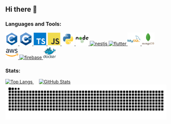 ## Hi there 👋

<h3 align="left">Languages and Tools:</h3>
<p align="left">
  <!-- 🟦 Languages -->
  <a href="https://www.cprogramming.com/" target="_blank" rel="noreferrer">
    <img src="https://raw.githubusercontent.com/devicons/devicon/master/icons/c/c-original.svg" alt="c" width="40" height="40"/>
  </a>
  <a href="https://www.w3schools.com/cpp/" target="_blank" rel="noreferrer">
    <img src="https://raw.githubusercontent.com/devicons/devicon/master/icons/cplusplus/cplusplus-original.svg" alt="cplusplus" width="40" height="40"/>
  </a>
  <a href="https://www.typescriptlang.org/" target="_blank" rel="noreferrer">
    <img src="https://raw.githubusercontent.com/devicons/devicon/master/icons/typescript/typescript-original.svg" alt="typescript" width="40" height="40"/>
  </a>
  <a href="https://developer.mozilla.org/en-US/docs/Web/JavaScript" target="_blank" rel="noreferrer">
    <img src="https://raw.githubusercontent.com/devicons/devicon/master/icons/javascript/javascript-original.svg" alt="javascript" width="40" height="40"/>
  </a>
  <a href="https://www.python.org" target="_blank" rel="noreferrer">
    <img src="https://raw.githubusercontent.com/devicons/devicon/master/icons/python/python-original.svg" alt="python" width="40" height="40"/>
  </a>
  <!-- 🧱 Frameworks / Libraries -->
  <a href="https://nodejs.org" target="_blank" rel="noreferrer">
    <img src="https://raw.githubusercontent.com/devicons/devicon/master/icons/nodejs/nodejs-original-wordmark.svg" alt="nodejs" width="40" height="40"/>
  </a>
  <a href="https://nestjs.com/" target="_blank" rel="noreferrer">
    <img src="https://nestjs.com/img/logo-small.svg" alt="nestjs" width="40" height="40"/>
  </a>
  <a href="https://flutter.dev" target="_blank" rel="noreferrer">
    <img src="https://www.vectorlogo.zone/logos/flutterio/flutterio-icon.svg" alt="flutter" width="40" height="40"/>
  </a>
  <!-- 🗄️ Database & Messaging -->
  <a href="https://www.mysql.com/" target="_blank" rel="noreferrer">
    <img src="https://raw.githubusercontent.com/devicons/devicon/master/icons/mysql/mysql-original-wordmark.svg" alt="mysql" width="40" height="40"/>
  </a>
  <a href="https://www.mongodb.com/" target="_blank" rel="noreferrer">
    <img src="https://raw.githubusercontent.com/devicons/devicon/master/icons/mongodb/mongodb-original-wordmark.svg" alt="mongodb" width="40" height="40"/>
  </a>
  <!-- ☁️ Cloud & Platform -->
  <a href="https://aws.amazon.com" target="_blank" rel="noreferrer">
    <img src="https://raw.githubusercontent.com/devicons/devicon/master/icons/amazonwebservices/amazonwebservices-original-wordmark.svg" alt="aws" width="40" height="40"/>
  </a>
  <a href="https://firebase.google.com/" target="_blank" rel="noreferrer">
    <img src="https://www.vectorlogo.zone/logos/firebase/firebase-icon.svg" alt="firebase" width="40" height="40"/>
  </a>
  <!-- ⚙️ DevOps / Tools -->
  <a href="https://www.docker.com/" target="_blank" rel="noreferrer">
    <img src="https://raw.githubusercontent.com/devicons/devicon/master/icons/docker/docker-original-wordmark.svg" alt="docker" width="40" height="40"/>
  </a>
</p>


<h3 align="left">Stats:</h3>
  <a href="https://github.com/0x6ain?tab=repositories">
    <img
      src="https://github-readme-stats.vercel.app/api/top-langs?username=0x6ain&theme=dark&layout=compact&langs_count=8&card_width=300"
      alt="Top Langs"
      height="200"
    />
  </a>
  &nbsp;&nbsp;&nbsp;
  <a href="https://github.com/0x6ain">
    <img
      src="https://github-readme-stats.vercel.app/api?username=0x6ain&show_icons=true&theme=dark&card_width=300"
      alt="GitHub Stats"
      height="200"
    />
  </a>

<picture style="display: block; margin-left: 0;">
  <source media="(prefers-color-scheme: dark)" srcset="https://github.com/0x6Ain/0x6Ain/blob/output/github-contribution-grid-snake-dark.svg">
  
  <source media="(prefers-color-scheme: light)" srcset="https://github.com/0x6Ain/0x6Ain/blob/output/github-contribution-grid-snake.svg">

  <img alt="snake animation" src="https://github.com/0x6Ain/0x6Ain/blob/output/github-contribution-grid-snake.svg">
</picture>